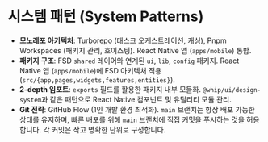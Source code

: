 # 시스템 패턴 (System Patterns)

- **모노레포 아키텍처**: Turborepo (태스크 오케스트레이션, 캐싱), Pnpm Workspaces (패키지 관리, 호이스팅). React Native 앱 (`apps/mobile`) 통합.
- **패키지 구조**: FSD `shared` 레이어와 연계된 `ui`, `lib`, `config` 패키지. React Native 앱 (`apps/mobile`)에 FSD 아키텍처 적용 (`src/{app,pages,widgets,features,entities}`).
- **2-depth 임포트**: `exports` 필드를 활용한 패키지 내부 모듈화. `@whip/ui/design-system`과 같은 패턴으로 React Native 컴포넌트 및 유틸리티 모듈 관리.
- **Git 전략**: GitHub Flow (1인 개발 환경 최적화). `main` 브랜치는 항상 배포 가능한 상태를 유지하며, 빠른 배포를 위해 `main` 브랜치에 직접 커밋을 푸시하는 것을 허용합니다. 각 커밋은 작고 명확한 단위로 구성합니다.
